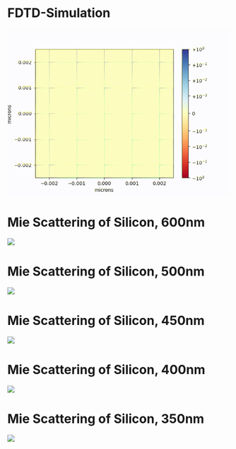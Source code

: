 # FDTD-Simulation
![](https://github.com/Maikuhl/FDTD-Simulation/blob/main/Timelapse.gif)

# Mie Scattering of Silicon, 600nm 
![](https://github.com/Maikuhl/FDTD-Simulation/blob/main/Test_0.6/mie_scattering-ez.gif)

# Mie Scattering of Silicon, 500nm 
![](https://github.com/Maikuhl/FDTD-Simulation/blob/main/Test_0.5/mie_scattering_0.5.gif)

# Mie Scattering of Silicon, 450nm 
![](https://github.com/Maikuhl/FDTD-Simulation/blob/main/Test_0.45/mie_scattering_0.45.gif)

# Mie Scattering of Silicon, 400nm 
![](https://github.com/Maikuhl/FDTD-Simulation/blob/main/Test_0.4/mie_scattering_0.4.gif)

# Mie Scattering of Silicon, 350nm 
![](https://github.com/Maikuhl/FDTD-Simulation/blob/main/Test_0.35/mie_scattering_0.35.gif)